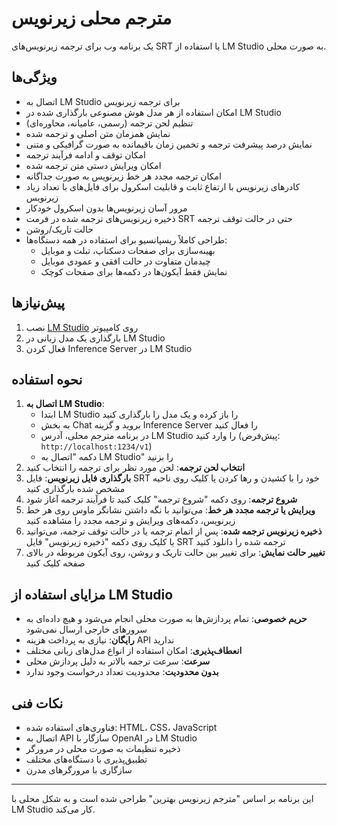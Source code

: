 # مترجم محلی زیرنویس

یک برنامه وب برای ترجمه زیرنویس‌های SRT با استفاده از LM Studio به صورت محلی.

## ویژگی‌ها

* اتصال به LM Studio برای ترجمه زیرنویس
* امکان استفاده از هر مدل هوش مصنوعی بارگذاری شده در LM Studio
* تنظیم لحن ترجمه (رسمی، عامیانه، محاوره‌ای)
* نمایش همزمان متن اصلی و ترجمه شده
* نمایش درصد پیشرفت ترجمه و تخمین زمان باقیمانده به صورت گرافیکی و متنی
* امکان توقف و ادامه فرآیند ترجمه
* امکان ویرایش دستی متن ترجمه شده
* امکان ترجمه مجدد هر خط زیرنویس به صورت جداگانه
* کادرهای زیرنویس با ارتفاع ثابت و قابلیت اسکرول برای فایل‌های با تعداد زیاد زیرنویس
* مرور آسان زیرنویس‌ها بدون اسکرول خودکار
* ذخیره زیرنویس‌های ترجمه شده در فرمت SRT حتی در حالت توقف ترجمه
* حالت تاریک/روشن
* طراحی کاملاً ریسپانسیو برای استفاده در همه دستگاه‌ها:
  * بهینه‌سازی برای صفحات دسکتاپ، تبلت و موبایل
  * چیدمان متفاوت در حالت افقی و عمودی موبایل
  * نمایش فقط آیکون‌ها در دکمه‌ها برای صفحات کوچک

## پیش‌نیازها

1. نصب [LM Studio](https://lmstudio.ai/) روی کامپیوتر
2. بارگذاری یک مدل زبانی در LM Studio
3. فعال کردن Inference Server در LM Studio

## نحوه استفاده

1. **اتصال به LM Studio**: 
   - ابتدا LM Studio را باز کرده و یک مدل را بارگذاری کنید
   - به بخش Chat بروید و گزینه Inference Server را فعال کنید
   - در برنامه مترجم محلی، آدرس LM Studio را وارد کنید (پیش‌فرض: `http://localhost:1234/v1`)
   - دکمه "اتصال به LM Studio" را بزنید
2. **انتخاب لحن ترجمه**: لحن مورد نظر برای ترجمه را انتخاب کنید
3. **بارگذاری فایل زیرنویس**: فایل SRT خود را با کشیدن و رها کردن یا کلیک روی ناحیه مشخص شده بارگذاری کنید
4. **شروع ترجمه**: روی دکمه "شروع ترجمه" کلیک کنید تا فرآیند ترجمه آغاز شود
5. **ویرایش یا ترجمه مجدد هر خط**: می‌توانید با نگه داشتن نشانگر ماوس روی هر خط زیرنویس، دکمه‌های ویرایش و ترجمه مجدد را مشاهده کنید
6. **ذخیره زیرنویس ترجمه شده**: پس از اتمام ترجمه یا در حالت توقف ترجمه، می‌توانید با کلیک روی دکمه "ذخیره زیرنویس" فایل SRT ترجمه شده را دانلود کنید
7. **تغییر حالت نمایش**: برای تغییر بین حالت تاریک و روشن، روی آیکون مربوطه در بالای صفحه کلیک کنید

## مزایای استفاده از LM Studio

* **حریم خصوصی**: تمام پردازش‌ها به صورت محلی انجام می‌شود و هیچ داده‌ای به سرورهای خارجی ارسال نمی‌شود
* **رایگان**: نیازی به پرداخت هزینه API ندارید
* **انعطاف‌پذیری**: امکان استفاده از انواع مدل‌های زبانی مختلف
* **سرعت**: سرعت ترجمه بالاتر به دلیل پردازش محلی
* **بدون محدودیت**: محدودیت تعداد درخواست وجود ندارد

## نکات فنی

* فناوری‌های استفاده شده: HTML، CSS، JavaScript
* اتصال به API سازگار با OpenAI در LM Studio
* ذخیره تنظیمات به صورت محلی در مرورگر
* تطبیق‌پذیری با دستگاه‌های مختلف
* سازگاری با مرورگرهای مدرن

---

این برنامه بر اساس "مترجم زیرنویس بهترین" طراحی شده است و به شکل محلی با LM Studio کار می‌کند. 